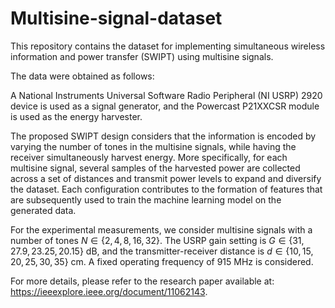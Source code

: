 # Multisine-signal-dataset
This repository contains the dataset for implementing simultaneous wireless information and power transfer (SWIPT) using multisine signals.

The data were obtained as follows:

A National Instruments Universal Software Radio Peripheral (NI USRP) 2920 device is used as a signal generator, and the Powercast P21XXCSR module is used as the energy harvester.

The proposed SWIPT design considers that the information is encoded by varying the number of tones in the multisine signals, while having the receiver simultaneously harvest energy. More specifically, for each multisine signal, several samples of the harvested power are collected across a set of distances and transmit power levels to expand and diversify the dataset. Each configuration contributes to the formation of features that are subsequently used to train the machine learning model on the generated data.

For the experimental measurements, we consider multisine signals with a number of tones $N \in \left\lbrace 2,4,8,16,32 \right\rbrace$. The USRP gain setting is $G \in \left\lbrace 31,27.9,23.25,20.15 \right\rbrace$ dB, and the transmitter-receiver distance is $d \in \left\lbrace 10,15,20,25,30,35 \right\rbrace$ cm. A fixed operating frequency of 915 MHz is considered.

For more details, please refer to the research paper available at: https://ieeexplore.ieee.org/document/11062143.
